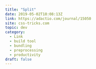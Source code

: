 ```yaml
---
title: "Split"
date: 2019-05-02T18:08:13Z
link: https://adactio.com/journal/15050
site: css-tricks.com
topic: dev
category:
  - Link
  - build tool
  - bundling
  - preprocessing
  - productivity
draft: false
---
```

